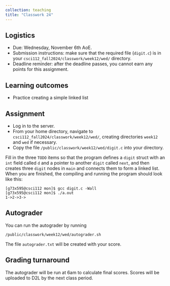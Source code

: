 ```yaml
---
collection: teaching
title: "Classwork 24"
---
```


## Logistics
* Due: Wednesday, November 6th AoE.
* Submission instructions: make sure that the required file (`digit.c`) is in your
	`csci112_fall2024/classwork/week12/wed/` directory.
* Deadline reminder: after the deadline passes, you cannot earn any points for
	this assignment.

## Learning outcomes
* Practice creating a simple linked list

## Assignment

* Log in to the server.
* From your home directory, navigate to `csci112_fall2024/classwork/week12/wed/`, creating directories `week12`
and `wed` if necessary.
* Copy the file `/public/classwork/week12/wed/digit.c` into your directory.

Fill in the three `TODO` items so that the program defines a `digit` struct
with an `int` field called `d` and a pointer to another `digit` called `next`,
and then creates three `digit` nodes in `main` and connects them to form a
linked list. When you are finished, the compiling and running the program
should look like this:

```
[g73x595@csci112 mon]$ gcc digit.c -Wall
[g73x595@csci112 mon]$ ./a.out
1->2->3->
```

## Autograder

You can run the autograder by running

```
/public/classwork/week12/wed/autograder.sh
```

The file `autograder.txt` will be created with your score.

## Grading turnaround

The autograder will be run at 6am to calculate final scores. Scores will be
uploaded to D2L by the next class period.

